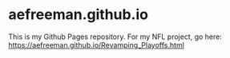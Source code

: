 # aefreeman.github.io
This is my Github Pages repository.
For my NFL project, go here: https://aefreeman.github.io/Revamping_Playoffs.html
